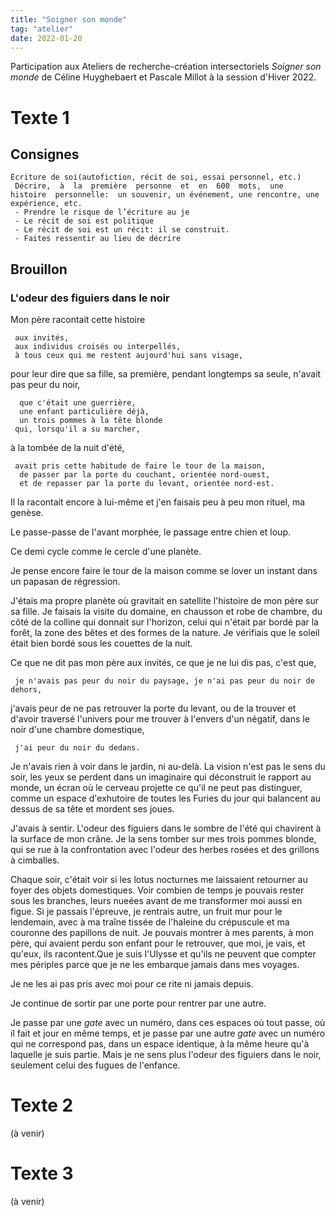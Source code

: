 ```yaml
---
title: "Soigner son monde"
tag: "atelier"
date: 2022-01-20
---
```


Participation aux Ateliers de recherche-création intersectoriels *Soigner son monde* de Céline Huyghebaert et Pascale Millot à la session d'Hiver 2022.

# Texte 1
## Consignes 

```
Écriture de soi(autofiction, récit de soi, essai personnel, etc.)
 Décrire,  à  la  première  personne  et  en  600  mots,  une  histoire  personnelle:  un souvenir, un événement, une rencontre, une expérience, etc. 
 - Prendre le risque de l’écriture au je
 - Le récit de soi est politique 
 - Le récit de soi est un récit: il se construit. 
 - Faites ressentir au lieu de décrire
```

## Brouillon

### L'odeur des figuiers dans le noir

Mon père racontait cette histoire 

     aux invités, 
     aux individus croisés ou interpellés, 
     à tous ceux qui me restent aujourd'hui sans visage, 

pour leur dire que sa fille, sa première, pendant longtemps sa seule, n'avait pas peur du noir, 

      que c'était une guerrière, 
      une enfant particulière déjà,
      un trois pommes à la tête blonde 
     qui, lorsqu'il a su marcher,

à la tombée de la nuit d'été, 

     avait pris cette habitude de faire le tour de la maison, 
      de passer par la porte du couchant, orientée nord-ouest, 
      et de repasser par la porte du levant, orientée nord-est. 

Il la racontait encore à lui-même et j'en faisais peu à peu mon rituel, ma genèse. 

Le passe-passe de l'avant morphée, le passage entre chien et loup. 

Ce demi cycle comme le cercle d'une planète. 

Je pense encore faire le tour de la maison comme se lover un instant dans un papasan de régression. 

J'étais ma propre planète où gravitait en satellite l'histoire de mon père sur sa fille. Je faisais la visite du domaine, en chausson et robe de chambre, du côté de la colline qui donnait sur l'horizon, celui qui n'était par bordé par la forêt, la zone des bêtes et des formes de la nature. Je vérifiais que le soleil était bien bordé sous les couettes de la nuit. 

Ce que ne dit pas mon père aux invités, ce que je ne lui dis pas, c'est que, 

     je n'avais pas peur du noir du paysage, je n'ai pas peur du noir de dehors, 
     
j'avais peur de ne pas retrouver la porte du levant, ou de la trouver et d'avoir traversé l'univers pour me trouver à l'envers d'un négatif, dans le noir d'une chambre domestique, 

     j'ai peur du noir du dedans. 

Je n'avais rien à voir dans le jardin, ni au-delà. La vision n'est pas le sens du soir, les yeux se perdent dans un imaginaire qui déconstruit le rapport au monde, un écran où le cerveau projette ce qu'il ne peut pas distinguer, comme un espace d'exhutoire de toutes les Furies du jour qui balancent au dessus de sa tête et mordent ses joues. 

J'avais à sentir. L'odeur des figuiers dans le sombre de l'été qui chavirent à la surface de mon crâne. Je la sens tomber sur mes trois pommes blonde, qui se rue à la confrontation avec l'odeur des herbes rosées et des grillons à cimballes. 

Chaque soir, c'était voir si les lotus nocturnes me laissaient retourner au foyer des objets domestiques. Voir combien de temps je pouvais rester sous les branches, leurs nueées avant de me transformer moi aussi en figue. Si je passais l'épreuve, je rentrais autre, un fruit mur pour le lendemain, avec à ma traîne tissée de l'haleine du crépuscule et ma couronne des papillons de nuit. Je pouvais montrer à mes parents, à mon père, qui avaient perdu son enfant pour le retrouver, que moi, je vais, et qu'eux, ils racontent.Que je suis l'Ulysse et qu'ils ne peuvent que compter mes périples parce que je ne les embarque jamais dans mes voyages.  

Je ne les ai pas pris avec moi pour ce rite ni jamais depuis. 

Je continue de sortir par une porte pour rentrer par une autre. 

Je passe par une *gate* avec un numéro, dans ces espaces où tout passe, où il fait et jour en même temps, et je passe par une autre *gate* avec un numéro qui ne correspond pas, dans un espace identique, à la même heure qu'à laquelle je suis partie. Mais je ne sens plus l'odeur des figuiers dans le noir, seulement celui des fugues de l'enfance. 

# Texte 2 

(à venir)

# Texte 3 

(à venir)